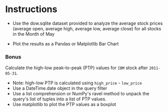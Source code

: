 # Instructions

* Use the dow.sqlite dataset provided to analyze the average stock prices (average open, average high, average low, average close) for all stocks in the Month of May

* Plot the results as a Pandas or Matplotlib Bar Chart

### Bonus

Calculate the high-low peak-to-peak (PTP) values for `IBM` stock after `2011-05-31`.

* Note: high-low PTP is calculated using `high_price` - `low_price`
* Use a DateTime.date object in the query filter
* Use a list comprehension or NumPy's ravel method to unpack the query's list of tuples into a list of PTP values.
* Use matplotlib to plot the PTP values as a boxplot
